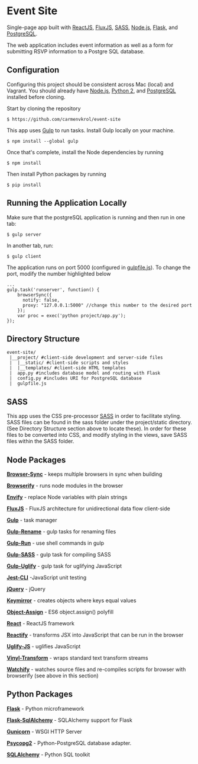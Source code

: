Event Site
=============

Single-page app built with [ReactJS](https://facebook.github.io/react/), [FluxJS](https://facebook.github.io/flux/), [SASS](http://sass-lang.com/), [Node.js](http://nodejs.org/), [Flask](http://flask.pocoo.org/), and [PostgreSQL](http://www.postgresql.org/).

The web application includes event information as well as a form for submitting RSVP information to a Postgre SQL database.


Configuration
------------
Configuring this project should be consistent across Mac (local) and Vagrant.  You should already have [Node.js](http://nodejs.org), [Python 2](https://www.python.org/), and [PostgreSQL](http://www.postgresql.org/) installed before cloning.

Start by cloning the repository
```
$ https://github.com/carmenvkrol/event-site
```

This app uses [Gulp](http://gulpjs.com/) to run tasks.  Install Gulp locally on your machine.
```
$ npm install --global gulp
```

Once that's complete, install the Node dependencies by running
```
$ npm install
```

Then install Python packages by running
```
$ pip install
```

Running the Application Locally
------------
Make sure that the postgreSQL application is running and then run in one tab:
```
$ gulp server
```

In another tab, run:
```
$ gulp client
```

The application runs on port 5000 (configured in [gulpfile.js](https://github.com/carmenvkrol/event-site/blob/master/project/gulpfile.js)).  To change the port, modify the number highlighted below
```
...
gulp.task('runserver', function() {
    browserSync({
      notify: false,
      proxy: "127.0.0.1:5000" //change this number to the desired port
    });
    var proc = exec('python project/app.py');
});

```

Directory Structure
------------
```
event-site/
 |__project/ #client-side development and server-side files
 |  |__static/ #client-side scripts and styles
 |  |__templates/ #client-side HTML templates
 |  app.py #includes database model and routing with Flask
 |  config.py #includes URI for PostgreSQL database
 |  gulpfile.js

```

SASS
------------
This app uses the CSS pre-processor [SASS](http://sass-lang.com/) in order to facilitate styling.  SASS files can be found in the sass folder under the project/static directory. (See Directory Structure section above to locate these).  In order for these files to be converted into CSS, and modify styling in the views, save SASS files within the SASS folder.


Node Packages
------------
**[Browser-Sync](https://www.npmjs.com/package/browser-sync)** - keeps multiple browsers in sync when building

**[Browserify](https://www.npmjs.com/package/browserify)** - runs node modules in the browser

**[Envify](https://github.com/hughsk/envify)** - replace Node variables with plain strings

**[FluxJS](https://www.npmjs.com/package/flux)** - FluxJS architecture for unidirectional data flow client-side

**[Gulp](https://www.npmjs.com/package/gulp)** - task manager

**[Gulp-Rename](https://www.npmjs.com/package/gulp-rename)** -  gulp tasks for renaming files

**[Gulp-Run](https://www.npmjs.com/package/gulp-run)** - use shell commands in gulp

**[Gulp-SASS](https://www.npmjs.com/package/gulp-sass)** - gulp task for compiling SASS

**[Gulp-Uglify](https://www.npmjs.com/package/gulp-uglify)** - gulp task for uglifying JavaScript

**[Jest-CLI](https://www.npmjs.com/package/jest-cli)** -JavaScript unit testing

**[jQuery](jquery.org)** - jQuery

**[Keymirror](https://www.npmjs.com/package/keymirror)** - creates objects where keys equal values

**[Object-Assign](https://www.npmjs.com/package/object-assign)** - ES6 object.assign() polyfill

**[React](https://www.npmjs.com/package/react)** - ReactJS framework

**[Reactify](https://www.npmjs.com/package/reactify)** - transforms JSX into JavaScript that can be run in the browser

**[Uglify-JS](https://www.npmjs.com/package/uglify-js)** - uglifies JavaScript

**[Vinyl-Transform](https://www.npmjs.com/package/vinyl-transform)** - wraps standard text transform streams

**[Watchify](https://www.npmjs.com/package/watchify)** - watches source files and re-compiles scripts for browser with browserify (see above in this section)


Python Packages
------------
**[Flask](https://pypi.python.org/pypi/Flask/0.10.1)** - Python microframework

**[Flask-SqlAlchemy](https://pypi.python.org/pypi/Flask-SQLAlchemy/2.0)** - SQLAlchemy support for Flask

**[Gunicorn](http://gunicorn.org/)** - WSGI HTTP Server

**[Psycopg2](https://pypi.python.org/pypi/psycopg2/2.6.1)** - Python-PostgreSQL database adapter.

**[SQLAlchemy](https://pypi.python.org/pypi/SQLAlchemy/1.0.8)** - Python SQL toolkit
